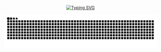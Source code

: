 <div align="center">
  <a href="https://blog.sunguoqi.com/">
    <img src="https://readme-typing-svg.demolab.com?font=Fira+Code&pause=1000&color=66ccff&width=1000&lines=我梦见一片焦土,一株破土而生的新蕊,它迎着朝阳绽放,向我低语呢喃。&center=true&size=27" alt="Typing SVG" />
  </a>
</div>

![](https://github.com/ZSCGR/ZSCGR/blob/output/github-contribution-grid-snake-dark.svg)

